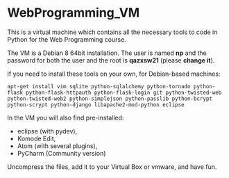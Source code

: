 # WebProgramming_VM
This is a virtual machine which contains all the necessary tools to code in Python for the Web Programming course.

The VM is a Debian 8 64bit installation. The user is named **np** and the password for both the user and the root is **qazxsw21** (please **change it**).

If you need to install these tools on your own, for Debian-based machines:

`apt-get install vim sqlite python-sqlalchemy python-tornado python-flask python-flask-httpauth python-flask-login git python-twisted-web python-twisted-web2 python-simplejson python-passlib python-bcrypt python-scrypt python-django libapache2-mod-python eclipse`

In the VM you will also find pre-installed:
* eclipse (with pydev), 
* Komode Edit, 
* Atom (with several plugins),
* PyCharm (Community version)

Uncompress the files, add it to your Virtual Box or vmware, and have fun.
